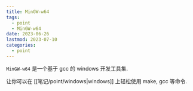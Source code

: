 ```yaml
---
title: MinGW-w64
tags:
  - point
  - MinGW-w64
date: 2023-06-26
lastmod: 2023-07-10
categories:
  - point
---
```


`MinGW-w64` 是一个基于 gcc 的 windows 开发工具集.

让你可以在 [[笔记/point/windows|windows]] 上轻松使用 make, gcc 等命令.
